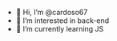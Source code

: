 - 👋 Hi, I’m @cardoso67
- 👀 I’m interested in back-end
- 🌱 I’m currently learning JS

<!---
cardoso67/cardoso67 is a ✨ special ✨ repository because its `README.md` (this file) appears on your GitHub profile.
You can click the Preview link to take a look at your changes.
--->
